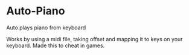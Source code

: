 # Auto-Piano
Auto plays piano from keyboard

Works by using a midi file, taking offset and mapping it to keys on your keyboard. Made this to cheat in games.
